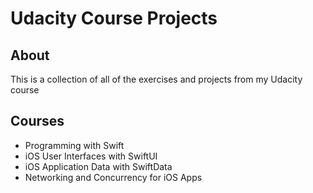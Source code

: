 # Udacity Course Projects
## About
This is a collection of all of the exercises and projects from my Udacity course

## Courses
- Programming with Swift
- iOS User Interfaces with SwiftUI
- iOS Application Data with SwiftData
- Networking and Concurrency for iOS Apps
